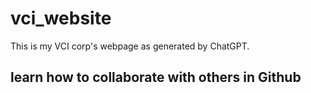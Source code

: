 # vci_website
This is my VCI corp's webpage as generated by ChatGPT.

## learn how to collaborate with others in Github